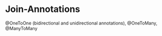 # Join-Annotations
@OneToOne (bidirectional and unidirectional annotations), @OneToMany, @ManyToMany
